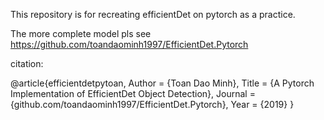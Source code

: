 This repository is for recreating efficientDet on pytorch as a practice. 

The more complete model pls see https://github.com/toandaominh1997/EfficientDet.Pytorch

citation:

@article{efficientdetpytoan,
    Author = {Toan Dao Minh},
    Title = {A Pytorch Implementation of EfficientDet Object Detection},
    Journal = {github.com/toandaominh1997/EfficientDet.Pytorch},
    Year = {2019}
}